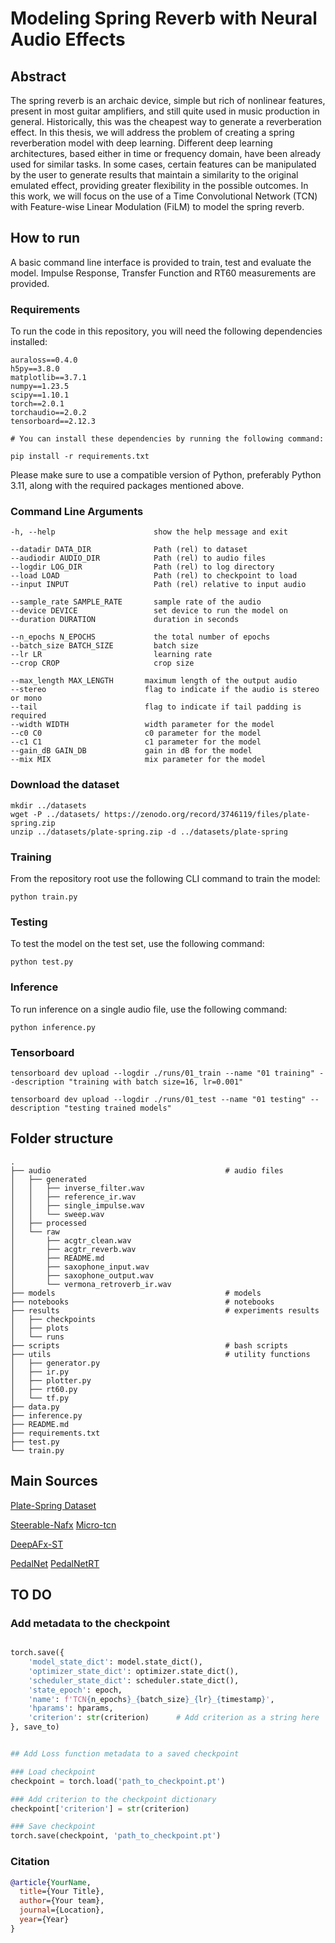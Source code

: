 # Modeling Spring Reverb with Neural Audio Effects

## Abstract

The spring reverb is an archaic device, simple but rich of nonlinear features, present in most guitar amplifiers, and still quite used in music production in general. Historically, this was the cheapest way to generate a reverberation effect. In this thesis, we will address the problem of creating a spring reverberation model with deep learning.
Different deep learning architectures, based either in time or frequency domain, have been already used for similar tasks. In some cases, certain features can be manipulated by the user to generate results that maintain a similarity to the original emulated effect, providing greater flexibility in the possible outcomes. In this work, we will focus on the use of a Time Convolutional Network (TCN) with Feature-wise Linear Modulation (FiLM) to model the spring reverb.

## How to run

A basic command line interface is provided to train, test and evaluate the model.
Impulse Response, Transfer Function and RT60 measurements are provided.

### Requirements

To run the code in this repository, you will need the following dependencies installed:

```terminal
auraloss==0.4.0
h5py==3.8.0
matplotlib==3.7.1
numpy==1.23.5
scipy==1.10.1
torch==2.0.1
torchaudio==2.0.2
tensorboard==2.12.3

# You can install these dependencies by running the following command:

pip install -r requirements.txt
```

Please make sure to use a compatible version of Python, preferably Python 3.11, along with the required packages mentioned above.

### Command Line Arguments

```terminal
-h, --help                      show the help message and exit

--datadir DATA_DIR              Path (rel) to dataset
--audiodir AUDIO_DIR            Path (rel) to audio files
--logdir LOG_DIR                Path (rel) to log directory
--load LOAD                     Path (rel) to checkpoint to load
--input INPUT                   Path (rel) relative to input audio

--sample_rate SAMPLE_RATE       sample rate of the audio
--device DEVICE                 set device to run the model on
--duration DURATION             duration in seconds

--n_epochs N_EPOCHS             the total number of epochs
--batch_size BATCH_SIZE         batch size
--lr LR                         learning rate
--crop CROP                     crop size

--max_length MAX_LENGTH       maximum length of the output audio
--stereo                      flag to indicate if the audio is stereo or mono
--tail                        flag to indicate if tail padding is required
--width WIDTH                 width parameter for the model
--c0 C0                       c0 parameter for the model
--c1 C1                       c1 parameter for the model
--gain_dB GAIN_DB             gain in dB for the model
--mix MIX                     mix parameter for the model
```

### Download the dataset

```terminal
mkdir ../datasets
wget -P ../datasets/ https://zenodo.org/record/3746119/files/plate-spring.zip
unzip ../datasets/plate-spring.zip -d ../datasets/plate-spring
```

### Training

From the repository root use the following CLI command to train the model:

```terminal
python train.py
```

### Testing

To test the model on the test set, use the following command:

```terminal
python test.py
```

### Inference

To run inference on a single audio file, use the following command:

```terminal
python inference.py
```

### Tensorboard

```terminal
tensorboard dev upload --logdir ./runs/01_train --name "01 training" --description "training with batch size=16, lr=0.001"
```

```terminal
tensorboard dev upload --logdir ./runs/01_test --name "01 testing" --description "testing trained models"
```

## Folder structure

```terminal
.
├── audio                                       # audio files
│   ├── generated
│   │   ├── inverse_filter.wav
│   │   ├── reference_ir.wav
│   │   ├── single_impulse.wav
│   │   └── sweep.wav
│   ├── processed
│   └── raw
│       ├── acgtr_clean.wav
│       ├── acgtr_reverb.wav
│       ├── README.md
│       ├── saxophone_input.wav
│       ├── saxophone_output.wav
│       └── vermona_retroverb_ir.wav
├── models                                      # models 
├── notebooks                                   # notebooks
├── results                                     # experiments results
│   ├── checkpoints
│   ├── plots
│   └── runs
├── scripts                                     # bash scripts
├── utils                                       # utility functions
│   ├── generator.py
│   ├── ir.py
│   ├── plotter.py
│   ├── rt60.py
│   └── tf.py
├── data.py
├── inference.py
├── README.md
├── requirements.txt
├── test.py
└── train.py
```

## Main Sources

[Plate-Spring Dataset](https://zenodo.org/record/3746119)

[Steerable-Nafx](https://github.com/csteinmetz1/steerable-nafx)
[Micro-tcn](https://github.com/csteinmetz1/micro-tcn.git)

[DeepAFx-ST](https://github.com/adobe-research/DeepAFx-ST#style-evaluation)

[PedalNet](https://github.com/teddykoker/pedalnet)
[PedalNetRT](https://github.com/GuitarML/PedalNetRT)

## TO DO

### Add metadata to the checkpoint

```python

torch.save({
    'model_state_dict': model.state_dict(),
    'optimizer_state_dict': optimizer.state_dict(),
    'scheduler_state_dict': scheduler.state_dict(),
    'state_epoch': epoch,          
    'name': f'TCN{n_epochs}_{batch_size}_{lr}_{timestamp}',
    'hparams': hparams,
    'criterion': str(criterion)      # Add criterion as a string here
}, save_to)


## Add Loss function metadata to a saved checkpoint

### Load checkpoint
checkpoint = torch.load('path_to_checkpoint.pt')

### Add criterion to the checkpoint dictionary
checkpoint['criterion'] = str(criterion)

### Save checkpoint
torch.save(checkpoint, 'path_to_checkpoint.pt')
```

### Citation

```bibtex
@article{YourName,
  title={Your Title},
  author={Your team},
  journal={Location},
  year={Year}
}
```  
